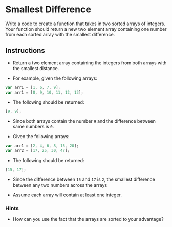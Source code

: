 # Smallest Difference

Write a code to create a function that takes in two sorted arrays of integers. Your function should return a new two element array containing one number from each sorted array with the smallest difference.

## Instructions

  * Return a two element array containing the integers from both arrays with the smallest distance.

  * For example, given the following arrays:

  ```js
  var arr1 = [1, 6, 7, 9];
  var arr1 = [8, 9, 10, 11, 12, 13];
  ```

  * The following should be returned:

  ```js
  [9, 9];
  ```

  * Since both arrays contain the number `9` and the difference between same numbers is `0`.

  * Given the following arrays:

  ```js
  var arr1 = [2, 4, 6, 8, 15, 20];
  var arr2 = [17, 25, 30, 47];
  ```

  * The following should be returned:

  ```js
  [15, 17];
  ```

  * Since the difference between `15` and `17` is `2`, the smallest difference between any two numbers across the arrays

  * Assume each array will contain at least one integer.


### Hints

* How can you use the fact that the arrays are sorted to your advantage?
